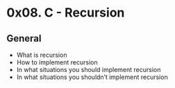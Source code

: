 # 0x08. C - Recursion
## General
* What is recursion
* How to implement recursion
* In what situations you should implement recursion
* In what situations you shouldn’t implement recursion
